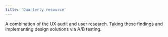```yaml
---
title: 'Quarterly resource'
---
```


A combination of the UX audit and user research. Taking these findings and implementing design solutions via A/B testing.